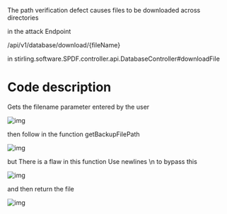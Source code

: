 

The path verification defect causes files to be downloaded across directories



in the attack Endpoint 

/api/v1/database/download/{fileName}

in stirling.software.SPDF.controller.api.DatabaseController#downloadFile

# Code description

Gets the filename parameter entered by the user

![img](https://cdn.nlark.com/yuque/0/2024/png/2897054/1732534150857-58b16939-e0fe-41d3-99d5-902a0ffbe447.png)

then follow in the function getBackupFilePath

![img](https://cdn.nlark.com/yuque/0/2024/png/2897054/1732534314134-185b5a2e-f67a-410c-adfa-e9b840ac26a0.png)

but There is a flaw in this function Use newlines \n to bypass this

![img](https://cdn.nlark.com/yuque/0/2024/png/2897054/1732534241306-a6b07fe4-d928-4ee9-9e9f-dcec172141c0.png)

and then return the file

![img](https://cdn.nlark.com/yuque/0/2024/png/2897054/1732534397573-544bf473-51cf-413f-b951-c51d228b604a.png)

# 
